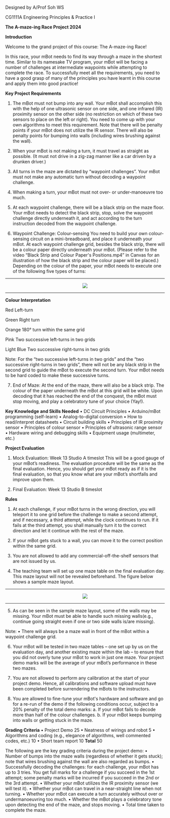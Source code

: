 Designed by A/Prof Soh WS

CG1111A Engineering Principles & Practice I

**The A-maze-ing Race Project 2024**


**Introduction**

Welcome to the grand project of this course: The A-maze-ing Race!

In this race, your mBot needs to find its way through a maze in the shortest time. Similar to its namesake TV program, your mBot will be facing a number of challenges at intermediate waypoints while attempting to complete the race. To successfully meet all the requirements, you need to have a good grasp of many of the principles you have learnt in this course and apply them into good practice!

**Key Project Requirements**
1. The mBot must not bump into any wall. Your mBot shall accomplish this with the help of one
ultrasonic sensor on one side, and one infrared (IR) proximity sensor on the other side (no
restriction on which of these two sensors to place on the left or right). You need to come up
with your own algorithms to meet this requirement. Note that there will be penalty points if
your mBot does not utilize the IR sensor. There will also be penalty points for bumping into
walls (including wires brushing against the wall).

2. When your mBot is not making a turn, it must travel as straight as possible. (It must not drive
in a zig-zag manner like a car driven by a drunken driver.)

3. All turns in the maze are dictated by “waypoint challenges”. Your mBot must not make any
automatic turn without decoding a waypoint challenge.

4. When making a turn, your mBot must not over- or under-manoeuvre too much.
   
5. At each waypoint challenge, there will be a black strip on the maze floor. Your mBot needs to
detect the black strip, stop, solve the waypoint challenge directly underneath it, and act
according to the turn instruction decoded from the waypoint challenge.

6. Waypoint Challenge: Colour-sensing
You need to build your own colour-sensing circuit on a mini-breadboard, and place it
underneath your mBot. At each waypoint challenge grid, besides the black strip, there will be
a colour paper directly underneath your mBot. (Please refer to the video “Black Strip and
Colour Paper's Positions.mp4” in Canvas for an illustration of how the black strip and the
colour paper will be placed.) Depending on the colour of the paper, your mBot needs to
execute one of the following five types of turns:

---

<div align="center">
	<img src='https://github.com/user-attachments/assets/e2f27035-95de-40a3-9352-89362f776dae'>
</div>

---

**Colour Interpretation**

Red Left-turn

Green Right turn

Orange 180° turn within the same grid

Pink Two successive left-turns in two grids

Light Blue Two successive right-turns in two grids

Note:
For the “two successive left-turns in two grids” and the “two successive right-turns in two
grids”, there will not be any black strip in the second grid to guide the mBot to execute the
second turn. Your mBot needs to be hard coded to make these successive turns.

7. End of Maze:
At the end of the maze, there will also be a black strip. The colour of the paper underneath
the mBot at this grid will be white. Upon decoding that it has reached the end of the conquest,
the mBot must stop moving, and play a celebratory tune of your choice (Yay!).

**Key Knowledge and Skills Needed**
• DC Circuit Principles
• Arduino/mBot programming (self-learn)
• Analog-to-digital conversion
• How to read/interpret datasheets
• Circuit building skills
• Principles of IR proximity sensor
• Principles of colour sensor
• Principles of ultrasonic range sensor
• Hardware wiring and debugging skills
• Equipment usage (multimeter, etc.)

**Project Evaluation**
1. Mock Evaluation: Week 13 Studio A timeslot
This will be a good gauge of your mBot’s readiness. The evaluation procedure will be the same
as the final evaluation. Hence, you should get your mBot ready as if it is the final evaluation,
so that you know what are your mBot’s shortfalls and improve upon them.

2. Final Evaluation: Week 13 Studio B timeslot

**Rules**
1. At each challenge, if your mBot turns in the wrong direction, you will teleport it to one grid
before the challenge to make a second attempt, and if necessary, a third attempt, while the
clock continues to run. If it fails at the third attempt, you shall manually turn it to the correct
direction and let it continue with the rest of the maze.

2. If your mBot gets stuck to a wall, you can move it to the correct position within the same grid.
  
3. You are not allowed to add any commercial-off-the-shelf sensors that are not issued by us.

4. The teaching team will set up one maze table on the final evaluation day. This maze layout
will not be revealed beforehand. The figure below shows a sample maze layout.

---

<div align="center">
	<img src='https://github.com/user-attachments/assets/3966caec-3e1b-46e2-8ac6-a8df8a36e9ec'>
</div>

---

5. As can be seen in the sample maze layout, some of the walls may be missing. Your mBot
must be able to handle such missing walls(e.g., continue going straight even if one or two side
walls is/are missing).

Note:
• There will always be a maze wall in front of the mBot within a waypoint challenge grid.

6. Your mBot will be tested in two maze tables – one set up by us on the evaluation day, and
another existing maze within the lab – to ensure that you did not overly tune your mBot to
work in just one maze. Your project demo marks will be the average of your mBot’s
performance in these two mazes.

7. You are not allowed to perform any calibration at the start of your project demo. Hence, all
calibrations and software upload must have been completed before surrendering the mBots
to the instructors.

8. You are allowed to fine-tune your mBot's hardware and software and go for a re-run of the
demo if the following conditions occur, subject to a 20% penalty of the total demo marks:
a. If your mBot fails to decode more than half of the colour challenges.
b. If your mBot keeps bumping into walls or getting stuck in the maze.

**Grading Criteria**
• Project Demo 25
• Neatness of wirings and robot 5
• Algorithms and coding (e.g., elegance of algorithms, well commented codes, etc.) 10
• Short team report 10
**Total** 50

The following are the key grading criteria during the project demo:
• Number of bumps into the maze walls (regardless of whether it gets stuck); note that wires brushing against the wall are also regarded as bumps.
• Successfully decoding the challenges: for each challenge, your mBot has up to 3 tries. You get full marks for a challenge if you succeed in the 1st attempt; some penalty marks will be incurred if you succeed in the 2nd or the 3rd attempt.
• Whether your mBot utilizes the IR proximity sensor (we will test it).
• Whether your mBot can travel in a near-straight line when not turning.
• Whether your mBot can execute a turn accurately without over or undermanoeuvring too much.
• Whether the mBot plays a celebratory tone upon detecting the end of the maze, and stops moving.
• Total time taken to complete the maze.
